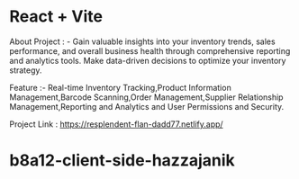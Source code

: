 # React + Vite
About Project : -
Gain valuable insights into your inventory trends, sales performance, and overall business health through comprehensive reporting and analytics tools. Make data-driven decisions to optimize your inventory strategy.

Feature :-
 Real-time Inventory Tracking,Product Information Management,Barcode Scanning,Order Management,Supplier Relationship Management,Reporting and Analytics and User Permissions and Security.

 Project Link : https://resplendent-flan-dadd77.netlify.app/

# b8a12-client-side-hazzajanik
